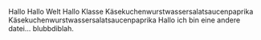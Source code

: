 Hallo
Hallo Welt
Hallo Klasse
Käsekuchenwurstwassersalatsaucenpaprika
Käsekuchenwurstwassersalatsaucenpaprika
Hallo ich bin eine andere datei...
blubbdiblah.

